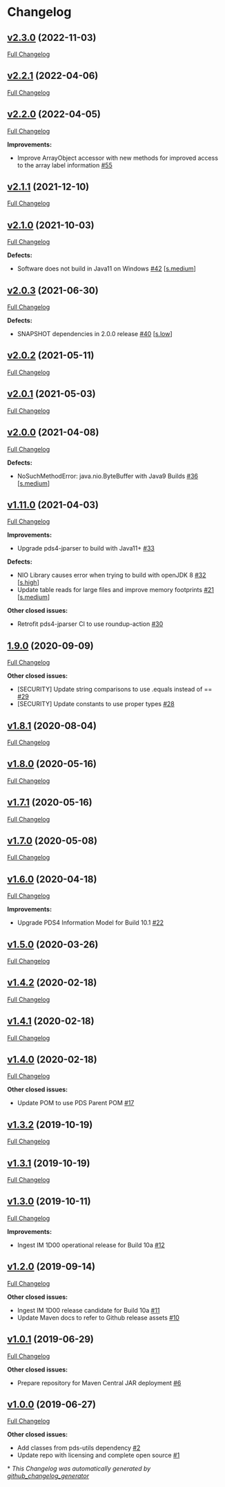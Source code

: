 # Changelog

## [v2.3.0](https://github.com/NASA-PDS/pds4-jparser/tree/v2.3.0) (2022-11-03)

[Full Changelog](https://github.com/NASA-PDS/pds4-jparser/compare/v2.2.1...v2.3.0)

## [v2.2.1](https://github.com/NASA-PDS/pds4-jparser/tree/v2.2.1) (2022-04-06)

[Full Changelog](https://github.com/NASA-PDS/pds4-jparser/compare/v2.2.0...v2.2.1)

## [v2.2.0](https://github.com/NASA-PDS/pds4-jparser/tree/v2.2.0) (2022-04-05)

[Full Changelog](https://github.com/NASA-PDS/pds4-jparser/compare/v2.1.1...v2.2.0)

**Improvements:**

- Improve ArrayObject accessor with new methods for improved access to the array label information [\#55](https://github.com/NASA-PDS/pds4-jparser/issues/55)

## [v2.1.1](https://github.com/NASA-PDS/pds4-jparser/tree/v2.1.1) (2021-12-10)

[Full Changelog](https://github.com/NASA-PDS/pds4-jparser/compare/v2.1.0...v2.1.1)

## [v2.1.0](https://github.com/NASA-PDS/pds4-jparser/tree/v2.1.0) (2021-10-03)

[Full Changelog](https://github.com/NASA-PDS/pds4-jparser/compare/v2.0.3...v2.1.0)

**Defects:**

- Software does not build in Java11 on Windows [\#42](https://github.com/NASA-PDS/pds4-jparser/issues/42) [[s.medium](https://github.com/NASA-PDS/pds4-jparser/labels/s.medium)]

## [v2.0.3](https://github.com/NASA-PDS/pds4-jparser/tree/v2.0.3) (2021-06-30)

[Full Changelog](https://github.com/NASA-PDS/pds4-jparser/compare/v2.0.2...v2.0.3)

**Defects:**

- SNAPSHOT dependencies in 2.0.0 release [\#40](https://github.com/NASA-PDS/pds4-jparser/issues/40) [[s.low](https://github.com/NASA-PDS/pds4-jparser/labels/s.low)]

## [v2.0.2](https://github.com/NASA-PDS/pds4-jparser/tree/v2.0.2) (2021-05-11)

[Full Changelog](https://github.com/NASA-PDS/pds4-jparser/compare/v2.0.1...v2.0.2)

## [v2.0.1](https://github.com/NASA-PDS/pds4-jparser/tree/v2.0.1) (2021-05-03)

[Full Changelog](https://github.com/NASA-PDS/pds4-jparser/compare/v2.0.0...v2.0.1)

## [v2.0.0](https://github.com/NASA-PDS/pds4-jparser/tree/v2.0.0) (2021-04-08)

[Full Changelog](https://github.com/NASA-PDS/pds4-jparser/compare/v1.11.0...v2.0.0)

**Defects:**

- NoSuchMethodError: java.nio.ByteBuffer with Java9 Builds [\#36](https://github.com/NASA-PDS/pds4-jparser/issues/36) [[s.medium](https://github.com/NASA-PDS/pds4-jparser/labels/s.medium)]

## [v1.11.0](https://github.com/NASA-PDS/pds4-jparser/tree/v1.11.0) (2021-04-03)

[Full Changelog](https://github.com/NASA-PDS/pds4-jparser/compare/1.9.0...v1.11.0)

**Improvements:**

- Upgrade pds4-jparser to build with Java11+ [\#33](https://github.com/NASA-PDS/pds4-jparser/issues/33)

**Defects:**

- NIO Library causes error when trying to build with openJDK 8 [\#32](https://github.com/NASA-PDS/pds4-jparser/issues/32) [[s.high](https://github.com/NASA-PDS/pds4-jparser/labels/s.high)]
- Update table reads for large files and improve memory footprints [\#21](https://github.com/NASA-PDS/pds4-jparser/issues/21) [[s.medium](https://github.com/NASA-PDS/pds4-jparser/labels/s.medium)]

**Other closed issues:**

- Retrofit pds4-jparser CI to use roundup-action [\#30](https://github.com/NASA-PDS/pds4-jparser/issues/30)

## [1.9.0](https://github.com/NASA-PDS/pds4-jparser/tree/1.9.0) (2020-09-09)

[Full Changelog](https://github.com/NASA-PDS/pds4-jparser/compare/v1.8.1...1.9.0)

**Other closed issues:**

- \[SECURITY\] Update string comparisons to use .equals instead of == [\#29](https://github.com/NASA-PDS/pds4-jparser/issues/29)
- \[SECURITY\] Update constants to use proper types [\#28](https://github.com/NASA-PDS/pds4-jparser/issues/28)

## [v1.8.1](https://github.com/NASA-PDS/pds4-jparser/tree/v1.8.1) (2020-08-04)

[Full Changelog](https://github.com/NASA-PDS/pds4-jparser/compare/v1.8.0...v1.8.1)

## [v1.8.0](https://github.com/NASA-PDS/pds4-jparser/tree/v1.8.0) (2020-05-16)

[Full Changelog](https://github.com/NASA-PDS/pds4-jparser/compare/v1.7.1...v1.8.0)

## [v1.7.1](https://github.com/NASA-PDS/pds4-jparser/tree/v1.7.1) (2020-05-16)

[Full Changelog](https://github.com/NASA-PDS/pds4-jparser/compare/v1.7.0...v1.7.1)

## [v1.7.0](https://github.com/NASA-PDS/pds4-jparser/tree/v1.7.0) (2020-05-08)

[Full Changelog](https://github.com/NASA-PDS/pds4-jparser/compare/v1.6.0...v1.7.0)

## [v1.6.0](https://github.com/NASA-PDS/pds4-jparser/tree/v1.6.0) (2020-04-18)

[Full Changelog](https://github.com/NASA-PDS/pds4-jparser/compare/v1.5.0...v1.6.0)

**Improvements:**

- Upgrade PDS4 Information Model for Build 10.1 [\#22](https://github.com/NASA-PDS/pds4-jparser/issues/22)

## [v1.5.0](https://github.com/NASA-PDS/pds4-jparser/tree/v1.5.0) (2020-03-26)

[Full Changelog](https://github.com/NASA-PDS/pds4-jparser/compare/v1.4.2...v1.5.0)

## [v1.4.2](https://github.com/NASA-PDS/pds4-jparser/tree/v1.4.2) (2020-02-18)

[Full Changelog](https://github.com/NASA-PDS/pds4-jparser/compare/v1.4.1...v1.4.2)

## [v1.4.1](https://github.com/NASA-PDS/pds4-jparser/tree/v1.4.1) (2020-02-18)

[Full Changelog](https://github.com/NASA-PDS/pds4-jparser/compare/v1.4.0...v1.4.1)

## [v1.4.0](https://github.com/NASA-PDS/pds4-jparser/tree/v1.4.0) (2020-02-18)

[Full Changelog](https://github.com/NASA-PDS/pds4-jparser/compare/v1.3.2...v1.4.0)

**Other closed issues:**

- Update POM to use PDS Parent POM [\#17](https://github.com/NASA-PDS/pds4-jparser/issues/17)

## [v1.3.2](https://github.com/NASA-PDS/pds4-jparser/tree/v1.3.2) (2019-10-19)

[Full Changelog](https://github.com/NASA-PDS/pds4-jparser/compare/v1.3.1...v1.3.2)

## [v1.3.1](https://github.com/NASA-PDS/pds4-jparser/tree/v1.3.1) (2019-10-19)

[Full Changelog](https://github.com/NASA-PDS/pds4-jparser/compare/v1.3.0...v1.3.1)

## [v1.3.0](https://github.com/NASA-PDS/pds4-jparser/tree/v1.3.0) (2019-10-11)

[Full Changelog](https://github.com/NASA-PDS/pds4-jparser/compare/v1.2.0...v1.3.0)

**Improvements:**

- Ingest IM 1D00 operational release for Build 10a [\#12](https://github.com/NASA-PDS/pds4-jparser/issues/12)

## [v1.2.0](https://github.com/NASA-PDS/pds4-jparser/tree/v1.2.0) (2019-09-14)

[Full Changelog](https://github.com/NASA-PDS/pds4-jparser/compare/v1.0.1...v1.2.0)

**Other closed issues:**

- Ingest IM 1D00 release candidate for Build 10a [\#11](https://github.com/NASA-PDS/pds4-jparser/issues/11)
- Update Maven docs to refer to Github release assets [\#10](https://github.com/NASA-PDS/pds4-jparser/issues/10)

## [v1.0.1](https://github.com/NASA-PDS/pds4-jparser/tree/v1.0.1) (2019-06-29)

[Full Changelog](https://github.com/NASA-PDS/pds4-jparser/compare/v1.0.0...v1.0.1)

**Other closed issues:**

- Prepare repository for Maven Central JAR deployment [\#6](https://github.com/NASA-PDS/pds4-jparser/issues/6)

## [v1.0.0](https://github.com/NASA-PDS/pds4-jparser/tree/v1.0.0) (2019-06-27)

[Full Changelog](https://github.com/NASA-PDS/pds4-jparser/compare/94f50b01a34611730c57d48e0029650627c65825...v1.0.0)

**Other closed issues:**

- Add classes from pds-utils dependency [\#2](https://github.com/NASA-PDS/pds4-jparser/issues/2)
- Update repo with licensing and complete open source [\#1](https://github.com/NASA-PDS/pds4-jparser/issues/1)



\* *This Changelog was automatically generated by [github_changelog_generator](https://github.com/github-changelog-generator/github-changelog-generator)*
